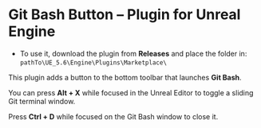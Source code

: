 # Git Bash Button – Plugin for Unreal Engine

- To use it, download the plugin from **Releases** and place the folder in:  
  `pathTo\UE_5.6\Engine\Plugins\Marketplace\`


This plugin adds a button to the bottom toolbar that launches **Git Bash**.

You can press **Alt + X** while focused in the Unreal Editor to toggle a sliding Git terminal window.

Press **Ctrl + D** while focused on the Git Bash window to close it.
